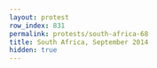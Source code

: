 ```yaml
---
layout: protest
row_index: 831
permalink: protests/south-africa-68
title: South Africa, September 2014
hidden: true
---
```

